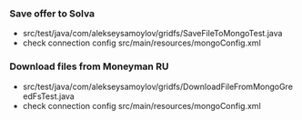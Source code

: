 ### Save offer to Solva 
* src/test/java/com/alekseysamoylov/gridfs/SaveFileToMongoTest.java
* check connection config src/main/resources/mongoConfig.xml

### Download files from Moneyman RU
* src/test/java/com/alekseysamoylov/gridfs/DownloadFileFromMongoGreedFsTest.java
* check connection config src/main/resources/mongoConfig.xml
